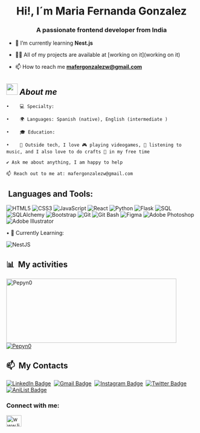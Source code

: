 <h1 align="center">Hi!, I´m Maria Fernanda Gonzalez</h1>
<h3 align="center">A passionate frontend developer from India</h3>

- 🌱 I’m currently learning **Nest.js**

- 👨‍💻 All of my projects are available at [working on it](working on it)

- 📫 How to reach me **mafergonzalezw@gmail.com**


## <img src="https://media.giphy.com/media/ObNTw8Uzwy6KQ/giphy.gif" width="30px">&nbsp;***About me***
    •    💻 Specialty: 

    •    🌍 Languages: Spanish (native), English (intermediate )
 
    •    🎓 Education: 

    •    🌈 Outside tech, I love 🎮 playing videogames, 🎵 listening to music, and I also love to do crafts 🎨 in my free time

    ✔ Ask me about anything, I am happy to help

    📫 Reach out to me at: mafergonzalezw@gmail.com

 ## &nbsp;Languages and Tools: 
![HTML5](https://img.shields.io/badge/-HTML5-E34F26?style=flat-square&logo=html5&logoColor=white)
![CSS3](https://img.shields.io/badge/-CSS3-1572B6?style=flat-square&logo=css3)
![JavaScript](https://img.shields.io/badge/-JavaScript-F7DF1E?style=flat-square&logo=javascript&logoColor=black)
![React](https://img.shields.io/badge/-React-61DAFB?style=flat-square&logo=react&logoColor=white)
![Python](https://img.shields.io/badge/-Python-3776AB?style=flat-square&logo=python&logoColor=white)
![Flask](https://img.shields.io/badge/-Flask-000000?style=flat-square&logo=flask&logoColor=white)
![SQL](https://img.shields.io/badge/-SQL-4479A1?style=flat-square&logo=mysql&logoColor=white)
![SQLAlchemy](https://img.shields.io/badge/-SQLAlchemy-323232?style=flat-square&logo=sqlalchemy&logoColor=red)
![Bootstrap](https://img.shields.io/badge/-Bootstrap-7952B3?style=flat-square&logo=bootstrap&logoColor=white)
![Git](https://img.shields.io/badge/-Git-F05032?style=flat-square&logo=git&logoColor=white)
![Git Bash](https://img.shields.io/badge/-Git%20Bash-4EAA25?style=flat-square&logo=git-bash&logoColor=white)
![Figma](https://img.shields.io/badge/-Figma-F24E1E?style=flat-square&logo=figma&logoColor=white)
![Adobe Photoshop](https://img.shields.io/badge/-Adobe%20Photoshop-31A8FF?style=flat-square&logo=adobe-photoshop&logoColor=white)
![Adobe Illustrator](https://img.shields.io/badge/-Adobe%20Illustrator-FF9A00?style=flat-square&logo=adobe-illustrator&logoColor=white)

 •    🌱 Currently Learning:    

![NestJS](https://img.shields.io/badge/nestjs-%23E0234E.svg?style=for-the-badge&logo=nestjs&logoColor=white)

<div>

  ## 📊 &nbsp;My activities
  <a href="https://github.com/mafergonzalezz">
    <img width=450 height=170 align="center" alt="Pepyn0" src="https://github-readme-stats.vercel.app/api?username=mafergonzalezz&theme=midnight-purple&show_icons=true&bg_color=0D1117&hide_border=true&count_private=true" />
  </a>
  <a href="https://github.com/mafergonzalezz">
    <img align="center" alt="Pepyn0" src="https://github-readme-stats.vercel.app/api/top-langs/?username=mafergonzalezz&theme=midnight-purple&layout=compact&bg_color=0D1117&hide_border=true&count_private=true" />
  </a>
</div>

<div>

  ## 📫 &nbsp;My Contacts

  [![LinkedIn Badge](https://img.shields.io/badge/-Maria_F_Gonzalez-blue?style=flat-square&logo=Linkedin&logoColor=white&link=https://www.linkedin.com/in/maria-fernanda-gonzalez-carrasquel)](https://linkedin.com/in/www.linkedin.com/in/maria-fernanda-gonzalez-carrasquel)&nbsp;
  [![Gmail Badge](https://img.shields.io/badge/-pablo.pds100@gmail.com-red?style=flat-square&logo=Gmail&logoColor=white)](mailto:pablo.pds100@gmail.com)&nbsp;
  [![Instagram Badge](https://img.shields.io/badge/-Pepyn0__-EB2A08?style=flat-square&logo=Instagram&logoColor=white)](https://www.instagram.com/pepyn0_/)&nbsp;
  [![Twitter Badge](https://img.shields.io/badge/-Pepyn0-blue?style=flat-square&logo=Twitter&logoColor=white)](https://twitter.com/Pepyn0)&nbsp;
  [![AniList Badge](https://img.shields.io/badge/-Pepyn0-C063FF?style=flat-square&logo=Anilist&logoColor=white)](https://anilist.co/user/Pepyn0/)

</div>


<h3 align="left">Connect with me:</h3>
<p align="left">
<a href="https://linkedin.com/in/www.linkedin.com/in/maria-fernanda-gonzalez-carrasquel" target="blank"><img align="center" src="https://raw.githubusercontent.com/rahuldkjain/github-profile-readme-generator/master/src/images/icons/Social/linked-in-alt.svg" alt="www.linkedin.com/in/maria-fernanda-gonzalez-carrasquel" height="30" width="40" /></a>
</p>


